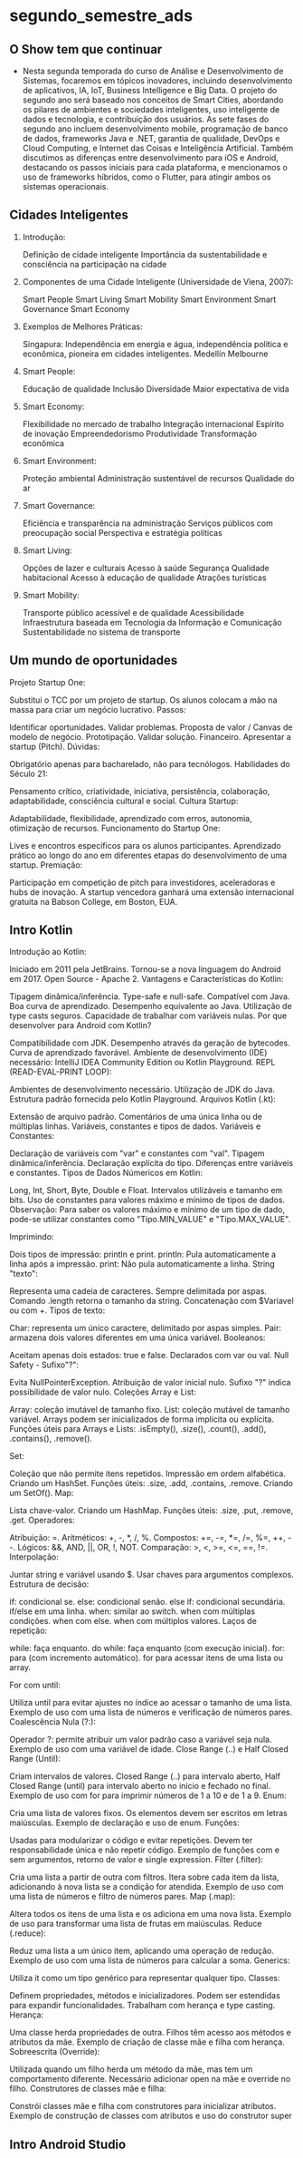 # segundo_semestre_ads

## O Show tem que continuar

- Nesta segunda temporada do curso de Análise e Desenvolvimento de Sistemas, focaremos em tópicos inovadores, incluindo desenvolvimento de aplicativos, IA, IoT, Business Intelligence e Big Data. O projeto do segundo ano será baseado nos conceitos de Smart Cities, abordando os pilares de ambientes e sociedades inteligentes, uso inteligente de dados e tecnologia, e contribuição dos usuários. As sete fases do segundo ano incluem desenvolvimento mobile, programação de banco de dados, frameworks Java e .NET, garantia de qualidade, DevOps e Cloud Computing, e Internet das Coisas e Inteligência Artificial. Também discutimos as diferenças entre desenvolvimento para iOS e Android, destacando os passos iniciais para cada plataforma, e mencionamos o uso de frameworks híbridos, como o Flutter, para atingir ambos os sistemas operacionais.


## Cidades Inteligentes

1. Introdução:

    Definição de cidade inteligente
    Importância da sustentabilidade e consciência na participação na cidade

2. Componentes de uma Cidade Inteligente (Universidade de Viena, 2007):

    Smart People
    Smart Living
    Smart Mobility
    Smart Environment
    Smart Governance
    Smart Economy

3. Exemplos de Melhores Práticas:

    Singapura: Independência em energia e água, independência política e econômica, pioneira em cidades inteligentes.
    Medellín
    Melbourne

4. Smart People:

    Educação de qualidade
    Inclusão
    Diversidade
    Maior expectativa de vida

5. Smart Economy:

    Flexibilidade no mercado de trabalho
    Integração internacional
    Espírito de inovação
    Empreendedorismo
    Produtividade
    Transformação econômica

6. Smart Environment:

    Proteção ambiental
    Administração sustentável de recursos
    Qualidade do ar

7. Smart Governance:

    Eficiência e transparência na administração
    Serviços públicos com preocupação social
    Perspectiva e estratégia políticas

8. Smart Living:

    Opções de lazer e culturais
    Acesso à saúde
    Segurança
    Qualidade habitacional
    Acesso à educação de qualidade
    Atrações turísticas

9. Smart Mobility:

    Transporte público acessível e de qualidade
    Acessibilidade
    Infraestrutura baseada em Tecnologia da Informação e Comunicação
    Sustentabilidade no sistema de transporte


## Um mundo de oportunidades

Projeto Startup One:

Substitui o TCC por um projeto de startup.
Os alunos colocam a mão na massa para criar um negócio lucrativo.
Passos:

Identificar oportunidades.
Validar problemas.
Proposta de valor / Canvas de modelo de negócio.
Prototipação.
Validar solução.
Financeiro.
Apresentar a startup (Pitch).
Dúvidas:

Obrigatório apenas para bacharelado, não para tecnólogos.
Habilidades do Século 21:

Pensamento crítico, criatividade, iniciativa, persistência, colaboração, adaptabilidade, consciência cultural e social.
Cultura Startup:

Adaptabilidade, flexibilidade, aprendizado com erros, autonomia, otimização de recursos.
Funcionamento do Startup One:

Lives e encontros específicos para os alunos participantes.
Aprendizado prático ao longo do ano em diferentes etapas do desenvolvimento de uma startup.
Premiação:

Participação em competição de pitch para investidores, aceleradoras e hubs de inovação.
A startup vencedora ganhará uma extensão internacional gratuita na Babson College, em Boston, EUA.

## Intro Kotlin

Introdução ao Kotlin:

Iniciado em 2011 pela JetBrains.
Tornou-se a nova linguagem do Android em 2017.
Open Source - Apache 2.
Vantagens e Características do Kotlin:

Tipagem dinâmica/inferência.
Type-safe e null-safe.
Compatível com Java.
Boa curva de aprendizado.
Desempenho equivalente ao Java.
Utilização de type casts seguros.
Capacidade de trabalhar com variáveis nulas.
Por que desenvolver para Android com Kotlin?

Compatibilidade com JDK.
Desempenho através da geração de bytecodes.
Curva de aprendizado favorável.
Ambiente de desenvolvimento (IDE) necessário: IntelliJ IDEA Community Edition ou Kotlin Playground.
REPL (READ-EVAL-PRINT LOOP):

Ambientes de desenvolvimento necessário.
Utilização de JDK do Java.
Estrutura padrão fornecida pelo Kotlin Playground.
Arquivos Kotlin (.kt):

Extensão de arquivo padrão.
Comentários de uma única linha ou de múltiplas linhas.
Variáveis, constantes e tipos de dados.
Variáveis e Constantes:

Declaração de variáveis com "var" e constantes com "val".
Tipagem dinâmica/inferência.
Declaração explícita do tipo.
Diferenças entre variáveis e constantes.
Tipos de Dados Númericos em Kotlin:

Long, Int, Short, Byte, Double e Float.
Intervalos utilizáveis e tamanho em bits.
Uso de constantes para valores máximo e mínimo de tipos de dados.
Observação: Para saber os valores máximo e mínimo de um tipo de dado, pode-se utilizar constantes como "Tipo.MIN_VALUE" e "Tipo.MAX_VALUE".

Imprimindo:

Dois tipos de impressão: println e print.
println: Pula automaticamente a linha após a impressão.
print: Não pula automaticamente a linha.
String "texto":

Representa uma cadeia de caracteres.
Sempre delimitada por aspas.
Comando .length retorna o tamanho da string.
Concatenação com $Variavel ou com +.
Tipos de texto:

Char: representa um único caractere, delimitado por aspas simples.
Pair: armazena dois valores diferentes em uma única variável.
Booleanos:

Aceitam apenas dois estados: true e false.
Declarados com var ou val.
Null Safety - Sufixo"?":

Evita NullPointerException.
Atribuição de valor inicial nulo.
Sufixo "?" indica possibilidade de valor nulo.
Coleções Array e List:

Array: coleção imutável de tamanho fixo.
List: coleção mutável de tamanho variável.
Arrays podem ser inicializados de forma implícita ou explícita.
Funções úteis para Arrays e Lists: .isEmpty(), .size(), .count(), .add(), .contains(), .remove().

Set:

Coleção que não permite itens repetidos.
Impressão em ordem alfabética.
Criando um HashSet.
Funções úteis: .size, .add, .contains, .remove.
Criando um SetOf().
Map:

Lista chave-valor.
Criando um HashMap.
Funções úteis: .size, .put, .remove, .get.
Operadores:

Atribuição: =.
Aritméticos: +, -, *, /, %.
Compostos: +=, -=, *=, /=, %=, ++, --.
Lógicos: &&, AND, ||, OR, !, NOT.
Comparação: >, <, >=, <=, ==, !=.
Interpolação:

Juntar string e variável usando $.
Usar chaves para argumentos complexos.
Estrutura de decisão:

if: condicional se.
else: condicional senão.
else if: condicional secundária.
if/else em uma linha.
when: similar ao switch.
when com múltiplas condições.
when com else.
when com múltiplos valores.
Laços de repetição:

while: faça enquanto.
do while: faça enquanto (com execução inicial).
for: para (com incremento automático).
for para acessar itens de uma lista ou array.

For com until:

Utiliza until para evitar ajustes no índice ao acessar o tamanho de uma lista.
Exemplo de uso com uma lista de números e verificação de números pares.
Coalescência Nula (?:):

Operador ?: permite atribuir um valor padrão caso a variável seja nula.
Exemplo de uso com uma variável de idade.
Close Range (..) e Half Closed Range (Until):

Criam intervalos de valores.
Closed Range (..) para intervalo aberto, Half Closed Range (until) para intervalo aberto no início e fechado no final.
Exemplo de uso com for para imprimir números de 1 a 10 e de 1 a 9.
Enum:

Cria uma lista de valores fixos.
Os elementos devem ser escritos em letras maiúsculas.
Exemplo de declaração e uso de enum.
Funções:

Usadas para modularizar o código e evitar repetições.
Devem ter responsabilidade única e não repetir código.
Exemplo de funções com e sem argumentos, retorno de valor e single expression.
Filter (.filter):

Cria uma lista a partir de outra com filtros.
Itera sobre cada item da lista, adicionando à nova lista se a condição for atendida.
Exemplo de uso com uma lista de números e filtro de números pares.
Map (.map):

Altera todos os itens de uma lista e os adiciona em uma nova lista.
Exemplo de uso para transformar uma lista de frutas em maiúsculas.
Reduce (.reduce):

Reduz uma lista a um único item, aplicando uma operação de redução.
Exemplo de uso com uma lista de números para calcular a soma.
Generics:

Utiliza it como um tipo genérico para representar qualquer tipo.
Classes:

Definem propriedades, métodos e inicializadores.
Podem ser estendidas para expandir funcionalidades.
Trabalham com herança e type casting.
Herança:

Uma classe herda propriedades de outra.
Filhos têm acesso aos métodos e atributos da mãe.
Exemplo de criação de classe mãe e filha com herança.
Sobreescrita (Override):

Utilizada quando um filho herda um método da mãe, mas tem um comportamento diferente.
Necessário adicionar open na mãe e override no filho.
Construtores de classes mãe e filha:

Constrói classes mãe e filha com construtores para inicializar atributos.
Exemplo de construção de classes com atributos e uso do construtor super

## Intro Android Studio
